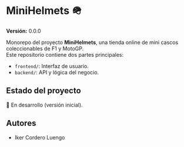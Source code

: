 # MiniHelmets 🪖

**Versión:** 0.0.0  

Monorepo del proyecto **MiniHelmets**, una tienda online de mini cascos coleccionables de F1 y MotoGP.  
Este repositorio contiene dos partes principales:

- `frontend/`: Interfaz de usuario.
- `backend/`: API y lógica del negocio.

## Estado del proyecto
🚧 En desarrollo (versión inicial).

## Autores
- Iker Cordero Luengo
